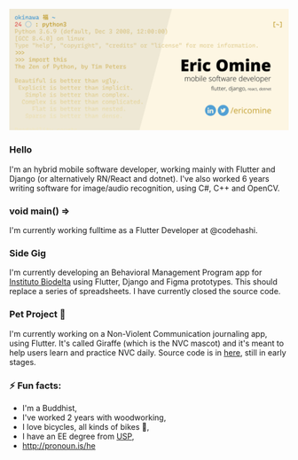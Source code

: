 ![header](https://raw.githubusercontent.com/ericomine/ericomine/master/assets/header.png)

### Hello
I'm an hybrid mobile software developer, working mainly with Flutter and Django (or alternatively RN/React and dotnet).
I've also worked 6 years writing software for image/audio recognition, using C#, C++ and OpenCV.

### void main() =>
I'm currently working fulltime as a Flutter Developer at @codehashi.

### Side Gig
I'm currently developing an Behavioral Management Program app for [Instituto Biodelta](https://biodelta.com.br) using Flutter, Django and Figma prototypes. This should replace a series of spreadsheets. I have currently closed the source code.

### Pet Project 🦒
I'm currently working on a Non-Violent Communication journaling app, using Flutter. It's called Giraffe (which is the NVC mascot) and it's meant to help users learn and practice NVC daily. Source code is in [here](https://github.com/ericomine/giraffe-app), still in early stages.

### ⚡ Fun facts:
- I'm a Buddhist,
- I've worked 2 years with woodworking,
- I love bicycles, all kinds of bikes 🚴,
- I have an EE degree from [USP](http://usp.br),
- http://pronoun.is/he

<!--
**ericomine/ericomine** is a ✨ _special_ ✨ repository because its `README.md` (this file) appears on your GitHub profile.

Here are some ideas to get you started:

- 🔭 I’m currently working on ...
- 🌱 I’m currently learning ...
- 👯 I’m looking to collaborate on ...
- 🤔 I’m looking for help with ...
- 💬 Ask me about ...
- 📫 How to reach me: ...
- 😄 Pronouns: ...
- ⚡ Fun fact: ...
-->
